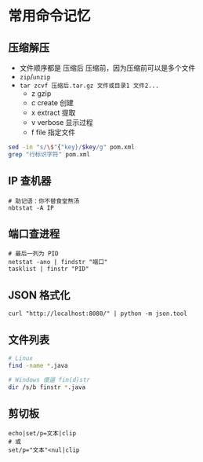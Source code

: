 # 常用命令记忆

## 压缩解压

- 文件顺序都是 压缩后 压缩前，因为压缩前可以是多个文件
- `zip`/`unzip`
- `tar zcvf 压缩后.tar.gz 文件或目录1 文件2...`
  - z gzip
  - c create 创建
  - x extract 提取
  - v verbose 显示过程
  - f file 指定文件

```sh
sed -in "s/\$"{"key}/$key/g" pom.xml
grep "行标识字符" pom.xml
```

## IP 查机器
```batch
# 助记语：你不替食堂熬汤
nbtstat -A IP
```


## 端口查进程
```batch
# 最后一列为 PID
netstat -ano | findstr "端口"
tasklist | finstr "PID"
```

## JSON 格式化
```shell
curl "http://localhost:8080/" | python -m json.tool
```

## 文件列表

```sh
# Linux
find -name *.java

# Windows 傻逼 fin(d)str
dir /s/b finstr *.java
```

## 剪切板
```batch
echo|set/p=文本|clip
# 或
set/p="文本"<nul|clip
```